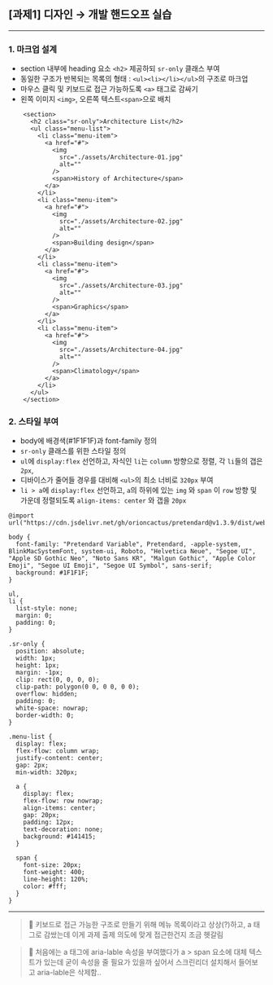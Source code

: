 ## [과제1] 디자인 → 개발 핸드오프 실습

---

### 1. 마크업 설계

- section 내부에 heading 요소 `<h2>` 제공하되 `sr-only` 클래스 부여
- 동일한 구조가 반복되는 목록의 형태 : `<ul><li></li></ul>`의 구조로 마크업
- 마우스 클릭 및 키보드로 접근 가능하도록 `<a>` 태그로 감싸기
- 왼쪽 이미지 `<img>`, 오른쪽 텍스트`<span>`으로 배치

```
    <section>
      <h2 class="sr-only">Architecture List</h2>
      <ul class="menu-list">
        <li class="menu-item">
          <a href="#">
            <img
              src="./assets/Architecture-01.jpg"
              alt=""
            />
            <span>History of Architecture</span>
          </a>
        </li>
        <li class="menu-item">
          <a href="#">
            <img
              src="./assets/Architecture-02.jpg"
              alt=""
            />
            <span>Building design</span>
          </a>
        </li>
        <li class="menu-item">
          <a href="#">
            <img
              src="./assets/Architecture-03.jpg"
              alt=""
            />
            <span>Graphics</span>
          </a>
        </li>
        <li class="menu-item">
          <a href="#">
            <img
              src="./assets/Architecture-04.jpg"
              alt=""
            />
            <span>Climatology</span>
          </a>
        </li>
      </ul>
    </section>
```

### 2. 스타일 부여

- body에 배경색(#1F1F1F)과 font-family 정의
- `sr-only` 클래스를 위한 스타일 정의
- `ul`에 `display:flex` 선언하고, 자식인 `li`는 `column` 방향으로 정렬, 각 `li`들의 갭은 `2px`,
- 디바이스가 줄어들 경우를 대비해 `<ul>`의 최소 너비로 `320px` 부여
- `li > a`에 `display:flex` 선언하고, `a`의 하위에 있는 `img` 와 `span` 이 `row` 방향 및 가운데 정렬되도록 `align-items: center` 와 갭을 `20px`

```
@import url("https://cdn.jsdelivr.net/gh/orioncactus/pretendard@v1.3.9/dist/web/static/pretendard.min.css");

body {
  font-family: "Pretendard Variable", Pretendard, -apple-system, BlinkMacSystemFont, system-ui, Roboto, "Helvetica Neue", "Segoe UI", "Apple SD Gothic Neo", "Noto Sans KR", "Malgun Gothic", "Apple Color Emoji", "Segoe UI Emoji", "Segoe UI Symbol", sans-serif;
  background: #1F1F1F;
}

ul,
li {
  list-style: none;
  margin: 0;
  padding: 0;
}

.sr-only {
  position: absolute;
  width: 1px;
  height: 1px;
  margin: -1px;
  clip: rect(0, 0, 0, 0);
  clip-path: polygon(0 0, 0 0, 0 0);
  overflow: hidden;
  padding: 0;
  white-space: nowrap;
  border-width: 0;
}

.menu-list {
  display: flex;
  flex-flow: column wrap;
  justify-content: center;
  gap: 2px;
  min-width: 320px;

  a {
    display: flex;
    flex-flow: row nowrap;
    align-items: center;
    gap: 20px;
    padding: 12px;
    text-decoration: none;
    background: #141415;
  }

  span {
    font-size: 20px;
    font-weight: 400;
    line-height: 120%;
    color: #fff;
  }
}
```

---

> 🤔 키보드로 접근 가능한 구조로 만들기 위해 메뉴 목록이라고 상상(?)하고, a 태그로 감쌌는데 이게 과제 출제 의도에 맞게 접근한건지 조금 헷갈림

> 🤔 처음에는 a 태그에 aria-lable 속성을 부여했다가 a > span 요소에 대체 텍스트가 있는데 굳이 속성을 줄 필요가 있을까 싶어서 스크린리더 설치해서 들어보고 aria-lable은 삭제함..
